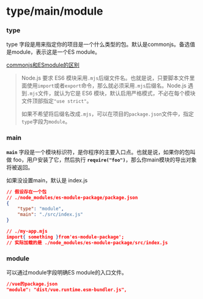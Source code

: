 # type/main/module

### type

type 字段是用来指定你的项目是一个什么类型的包。默认是commonjs。备选值是module，表示这是一个ES module。

[commonjs和ESmodule的区别](https://es6.ruanyifeng.com/#docs/module-loader#ES6-%E6%A8%A1%E5%9D%97%E4%B8%8E-CommonJS-%E6%A8%A1%E5%9D%97%E7%9A%84%E5%B7%AE%E5%BC%82)

> Node.js 要求 ES6 模块采用`.mjs`后缀文件名。也就是说，只要脚本文件里面使用`import`或者`export`命令，那么就必须采用`.mjs`后缀名。Node.js 遇到`.mjs`文件，就认为它是 ES6 模块，默认启用严格模式，不必在每个模块文件顶部指定`"use strict"`。
> 
> 
> 如果不希望将后缀名改成`.mjs`，可以在项目的`package.json`文件中，指定`type`字段为`module`。
> 

### main

**`main`** 字段是一个模块标识符，是你程序的主要入口点。也就是说，如果你的包叫做 foo，用户安装了它，然后执行 **`require("foo")`**，那么你main模块的导出对象将被返回。

如果没设置main，默认是 index.js

```json
// 假设存在一个包
// ./node_modules/es-module-package/package.json
{
	"type": "module",
	"main": "./src/index.js"
}

// ./my-app.mjs
import{ something }from'es-module-package';
// 实际加载的是 ./node_modules/es-module-package/src/index.js
```

### module

可以通过module字段明确ES module的入口文件。

```json
//vue的package.json 
"module": "dist/vue.runtime.esm-bundler.js",
```